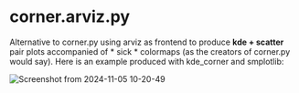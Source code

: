 # corner.arviz.py
Alternative to corner.py using arviz as frontend to produce **kde + scatter** pair plots accompanied of * sick * colormaps (as the creators of corner.py would say). Here is an example produced with kde_corner and smplotlib:

![Screenshot from 2024-11-05 10-20-49](https://github.com/user-attachments/assets/a6d3b897-4789-4898-ab90-d1e8be140d84)
